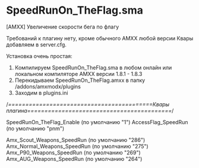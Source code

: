 # SpeedRunOn_TheFlag.sma
[AMXX] Увеличение скорости бега по флагу

Требований к плагину нету, кроме обычного AMXX любой версии
Квары добавляем в server.cfg.

Установка очень простая:

1) Компилируем SpeedRunOn_TheFlag.sma в любом онлайн или локальном компиляторе AMXX версии 1.8.1 - 1.8.3
2) Перекидываем SpeedRunOn_TheFlag.amxx в папку /addons/amxmodx/plugins
3) Заходим в plugins.ini

/*==========================================Квары плагина==========================================*/

SpeedRunOn_TheFlag_Enable    (по умолчанию "1")
AccessFlag_SpeedRun          (по умолчанию "pnm")

Amx_Scout_Weapons_SpeedRun   (по умолчанию "286")
Amx_Normal_Weapons_SpeedRun  (по умолчанию "275")
Amx_P90_Weapons_SpeedRun     (по умолчанию "269")
Amx_AUG_Weapons_SpeedRun     (по умолчанию "264")
